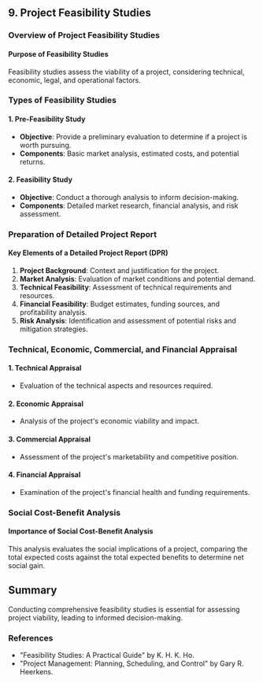 
## 9. Project Feasibility Studies

### Overview of Project Feasibility Studies

#### Purpose of Feasibility Studies
Feasibility studies assess the viability of a project, considering technical, economic, legal, and operational factors.

### Types of Feasibility Studies

#### 1. Pre-Feasibility Study
- **Objective**: Provide a preliminary evaluation to determine if a project is worth pursuing.
- **Components**: Basic market analysis, estimated costs, and potential returns.

#### 2. Feasibility Study
- **Objective**: Conduct a thorough analysis to inform decision-making.
- **Components**: Detailed market research, financial analysis, and risk assessment.

### Preparation of Detailed Project Report

#### Key Elements of a Detailed Project Report (DPR)
1. **Project Background**: Context and justification for the project.
2. **Market Analysis**: Evaluation of market conditions and potential demand.
3. **Technical Feasibility**: Assessment of technical requirements and resources.
4. **Financial Feasibility**: Budget estimates, funding sources, and profitability analysis.
5. **Risk Analysis**: Identification and assessment of potential risks and mitigation strategies.

### Technical, Economic, Commercial, and Financial Appraisal

#### 1. Technical Appraisal
- Evaluation of the technical aspects and resources required.

#### 2. Economic Appraisal
- Analysis of the project's economic viability and impact.

#### 3. Commercial Appraisal
- Assessment of the project's marketability and competitive position.

#### 4. Financial Appraisal
- Examination of the project's financial health and funding requirements.

### Social Cost-Benefit Analysis

#### Importance of Social Cost-Benefit Analysis
This analysis evaluates the social implications of a project, comparing the total expected costs against the total expected benefits to determine net social gain.

## Summary
Conducting comprehensive feasibility studies is essential for assessing project viability, leading to informed decision-making.

### References
- "Feasibility Studies: A Practical Guide" by K. H. K. Ho.
- "Project Management: Planning, Scheduling, and Control" by Gary R. Heerkens.
